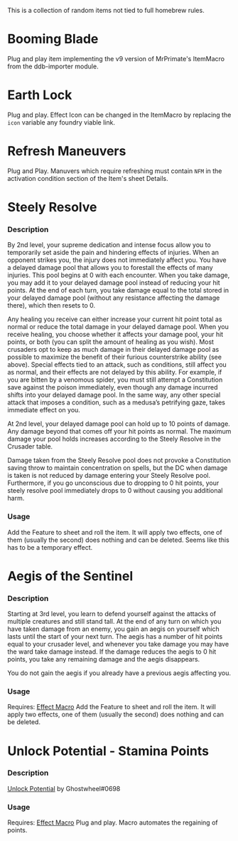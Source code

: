 
This is a collection of random items not tied to full homebrew rules.

# Booming Blade

Plug and play item implementing the v9 version of MrPrimate's ItemMacro from the ddb-importer module. 

# Earth Lock

Plug and play. Effect Icon can be changed in the ItemMacro by replacing the `icon` variable any foundry viable link.

# Refresh Maneuvers 

Plug and Play. Manuvers which require refreshing must contain `NFM` in the activation condition section of the Item's sheet Details. 

# Steely Resolve

### Description
By 2nd level, your supreme dedication and intense focus allow you to temporarily set aside the pain and hindering effects of injuries. When an opponent strikes you, the injury does not immediately affect you. You have a delayed damage pool that allows you to forestall the effects of many injuries. This pool begins at 0 with each encounter. When you take damage, you may add it to your delayed damage pool instead of reducing your hit points. At the end of each turn, you take damage equal to the total stored in your delayed damage pool (without any resistance affecting the damage there), which then resets to 0.

Any healing you receive can either increase your current hit point total as normal or reduce the total damage in your delayed damage pool. When you receive healing, you choose whether it affects your damage pool, your hit points, or both (you can split the amount of healing as you wish). Most crusaders opt to keep as much damage in their delayed damage pool as possible to maximize the benefit of their furious counterstrike ability (see above).
Special effects tied to an attack, such as conditions, still affect you as normal, and their effects are not delayed by this ability. For example, if you are bitten by a venomous spider, you must still attempt a Constitution save against the poison immediately, even though any damage incurred shifts into your delayed damage pool. In the same way, any other special attack that imposes a condition, such as a medusa’s petrifying gaze, takes immediate effect on you.

At 2nd level, your delayed damage pool can hold up to 10 points of damage. Any damage beyond that comes off your hit points as normal. The maximum damage your pool holds increases according to the Steely Resolve in the Crusader table.

Damage taken from the Steely Resolve pool does not provoke a Constitution saving throw to maintain concentration on spells, but the DC when damage is taken is not reduced by damage entering your Steely Resolve pool. Furthermore, if you go unconscious due to dropping to 0 hit points, your steely resolve pool immediately drops to 0 without causing you additional harm.

### Usage 
Add the Feature to sheet and roll the item. It will apply two effects, one of them (usually the second) does nothing and can be deleted. Seems like this has to be a temporary effect.

# Aegis of the Sentinel

### Description 
Starting at 3rd level, you learn to defend yourself against the attacks of multiple creatures and still stand tall. At the end of any turn on which you have taken damage from an enemy, you gain an aegis on yourself which lasts until the start of your next turn. The aegis has a number of hit points equal to your crusader level, and whenever you take damage you may have the ward take damage instead. If the damage reduces the aegis to 0 hit points, you take any remaining damage and the aegis disappears.

You do not gain the aegis if you already have a previous aegis affecting you.

### Usage 
Requires: [Effect Macro](https://foundryvtt.com/packages/effectmacro)
Add the Feature to sheet and roll the item. It will apply two effects, one of them (usually the second) does nothing and can be deleted.

# Unlock Potential - Stamina Points

### Description
[Unlock Potential](https://docs.google.com/document/d/1p-sIcCQ0hEMJswoJmB-951A5Rryx2q9zYUoksOBLeSw/edit) by Ghostwheel#0698

### Usage
Requires: [Effect Macro](https://foundryvtt.com/packages/effectmacro)
Plug and play. Macro automates the regaining of points.